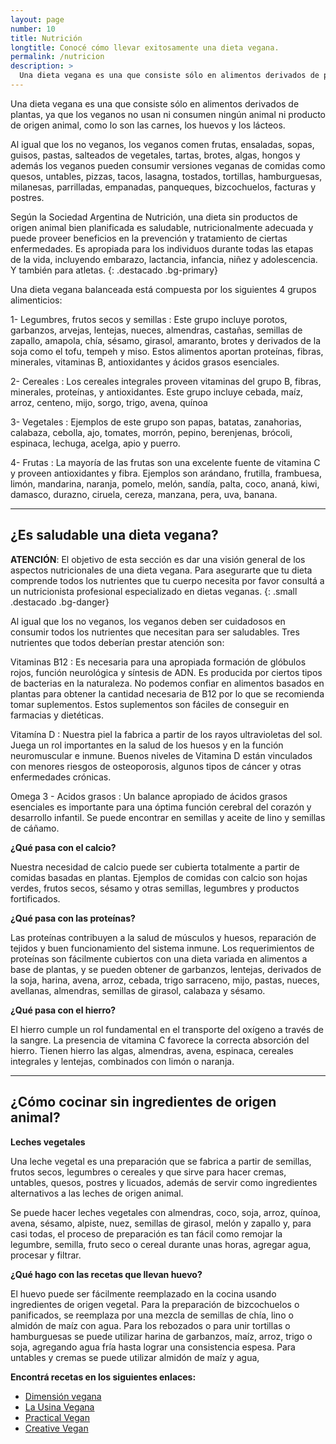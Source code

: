 ```yaml
---
layout: page
number: 10
title: Nutrición
longtitle: Conocé cómo llevar exitosamente una dieta vegana.
permalink: /nutricion
description: >
  Una dieta vegana es una que consiste sólo en alimentos derivados de plantas, ya que los veganos no usan ni consumen ningún animal ni producto de origen animal, como lo son las carnes, los huevos y los lácteos.
---
```



<div class="row">
<div class="col-lg-offset-2 col-lg-8 col-sm-12" markdown="1">

Una dieta vegana es una que consiste sólo en alimentos derivados de plantas, ya que los veganos no usan ni consumen ningún animal ni producto de origen animal, como lo son las carnes, los huevos y los lácteos.

Al igual que los no veganos, los veganos comen frutas, ensaladas, sopas, guisos, pastas, salteados de vegetales, tartas, brotes, algas, hongos y además los veganos pueden consumir versiones veganas de comidas como quesos, untables, pizzas, tacos, lasagna, tostados, tortillas, hamburguesas, milanesas, parrilladas, empanadas, panqueques, bizcochuelos, facturas y postres.


Según la Sociedad Argentina de Nutrición, una dieta sin productos de origen animal bien planificada es saludable, nutricionalmente adecuada y puede proveer beneficios en la prevención y tratamiento de ciertas enfermedades. Es apropiada para los individuos durante todas las etapas de la vida, incluyendo embarazo, lactancia, infancia, niñez y adolescencia. Y también para atletas.
{: .destacado .bg-primary}


Una dieta vegana balanceada está compuesta por los siguientes 4 grupos alimenticios:

1- Legumbres, frutos secos y semillas
: Este grupo incluye porotos, garbanzos, arvejas, lentejas, nueces, almendras, castañas, semillas de zapallo, amapola, chía, sésamo, girasol, amaranto, brotes y derivados de la soja como el tofu, tempeh y miso. Estos alimentos aportan proteínas, fibras, minerales, vitaminas B, antioxidantes y ácidos grasos esenciales.

2- Cereales
: Los cereales integrales proveen vitaminas del grupo B, fibras, minerales, proteínas, y antioxidantes. Este grupo incluye cebada, maíz, arroz, centeno, mijo, sorgo, trigo, avena, quínoa

3- Vegetales
: Ejemplos de este grupo son papas, batatas, zanahorias, calabaza, cebolla, ajo, tomates, morrón, pepino, berenjenas, brócoli, espinaca, lechuga, acelga, apio y puerro.

4- Frutas
: La mayoría de las frutas son una excelente fuente de vitamina C y proveen antioxidantes y fibra. Ejemplos son arándano, frutilla, frambuesa, limón, mandarina, naranja, pomelo, melón, sandía, palta, coco, ananá, kiwi, damasco, durazno, ciruela, cereza, manzana, pera, uva, banana.


<hr class="separator">

## ¿Es saludable una dieta vegana?


**ATENCIÓN**: El objetivo de esta sección es dar una visión general de los aspectos nutricionales de una dieta vegana. Para asegurarte que tu dieta comprende todos los nutrientes que tu cuerpo necesita por favor consultá a un nutricionista profesional especializado en dietas veganas.
{: .small .destacado .bg-danger}
 

Al igual que los no veganos, los veganos deben ser cuidadosos en consumir todos los nutrientes que necesitan para ser saludables. Tres nutrientes que todos deberían prestar atención son:

Vitaminas B12
: Es necesaria para una apropiada formación de glóbulos rojos, función neurológica y síntesis de ADN. Es producida por ciertos tipos de bacterias en la naturaleza. No podemos confiar en alimentos basados en plantas para obtener la cantidad necesaria de B12 por lo que se recomienda tomar suplementos. Estos suplementos son fáciles de conseguir en farmacias y dietéticas.

Vitamína D
: Nuestra piel la fabrica a partir de los rayos ultravioletas del sol. Juega un rol importantes en la salud de los huesos y en la función neuromuscular e inmune. Buenos niveles de Vitamina D están vinculados con menores riesgos de osteoporosis, algunos tipos de cáncer y otras enfermedades crónicas.

Omega 3 - Acidos grasos
: Un balance apropiado de ácidos grasos esenciales es importante para una óptima función cerebral del corazón y desarrollo infantil. Se puede encontrar en semillas y aceite de lino y semillas de cáñamo.


**¿Qué pasa con el calcio?**

Nuestra necesidad de calcio puede ser cubierta totalmente a partir de comidas basadas en plantas. Ejemplos de comidas con calcio son hojas verdes, frutos secos, sésamo y otras semillas, legumbres y productos fortificados.

**¿Qué pasa con las proteínas?**

Las proteínas contribuyen a la salud de músculos y huesos, reparación de tejidos y buen funcionamiento del sistema inmune. Los requerimientos de proteínas son fácilmente cubiertos con una dieta variada en alimentos a base de plantas, y se pueden obtener de garbanzos, lentejas, derivados de la soja, harina, avena, arroz, cebada, trigo sarraceno, mijo, pastas, nueces, avellanas, almendras, semillas de girasol, calabaza y sésamo.

**¿Qué pasa con el hierro?**

El hierro cumple un rol fundamental en el transporte del oxígeno a través de la sangre. La presencia de vitamina C favorece la correcta absorción del hierro. Tienen hierro las algas, almendras, avena, espinaca, cereales integrales y lentejas, combinados con limón o naranja.


<hr class="separator">

## ¿Cómo cocinar sin ingredientes de origen animal?


**Leches vegetales**

Una leche vegetal es una preparación que se fabrica a partir de semillas, frutos secos, legumbres o cereales y que sirve para hacer cremas, untables, quesos, postres y licuados, además de servir como ingredientes alternativos a las leches de origen animal.

Se puede hacer leches vegetales con almendras, coco, soja, arroz, quínoa, avena, sésamo, alpiste, nuez, semillas de girasol, melón y zapallo y, para casi todas, el proceso de preparación es tan fácil como remojar la legumbre, semilla, fruto seco o cereal durante unas horas, agregar agua, procesar y filtrar.


**¿Qué hago con las recetas que llevan huevo?**

El huevo puede ser fácilmente reemplazado en la cocina usando ingredientes de origen vegetal. Para la preparación de bizcochuelos o panificados, se reemplaza por una mezcla de semillas de chía, lino o almidón de maíz con agua. Para los rebozados o para unir tortillas o hamburguesas se puede utilizar harina de garbanzos, maíz, arroz, trigo o soja, agregando agua fría hasta lograr una consistencia espesa. Para untables y cremas se puede utilizar almidón de maíz y agua,

**Encontrá recetas en los siguientes enlaces:**

- [Dimensión vegana][dimension]
- [La Usina Vegana][usina]
- [Practical Vegan][practical]
- [Creative Vegan][creative]

</div>
</div>


[dimension]: http://www.dimensionvegana.com "Dimensión Vegana"
[usina]: http://facebook.com/lausinavegana "Usina Vegana"
[practical]: http://practicalvegan.recipes/ "Practical Vegan"
[creative]: http://www.creativegan.net "Creative Vegan"